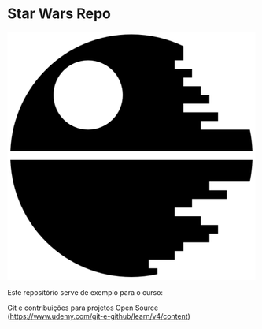 # Star Wars Repo
![imagem](image.png)

Este repositório serve de exemplo para o curso: 

Git e contribuições para projetos Open Source (https://www.udemy.com/git-e-github/learn/v4/content)


